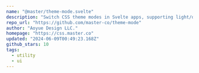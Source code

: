 ```yaml
---
name: "@master/theme-mode.svelte"
description: "Switch CSS theme modes in Svelte apps, supporting light/dark/system."
repo_url: "https://github.com/master-co/theme-mode"
author: "Aoyue Design LLC."
homepage: "https://css.master.co"
updated: "2024-06-09T00:49:23.168Z"
github_stars: 10
tags: 
  - utility
  - ui
---
```

